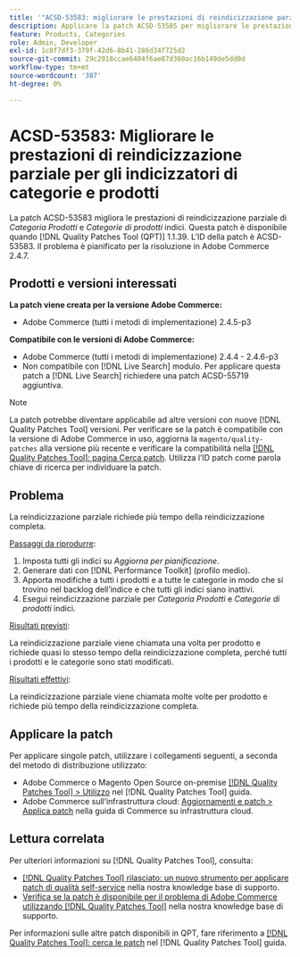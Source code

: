 ```yaml
---
title: '"ACSD-53583: migliorare le prestazioni di reindicizzazione parziale per [!UICONTROL Category Products] e [!UICONTROL Product Categories] indicizzatori'''
description: Applicare la patch ACSD-53585 per migliorare le prestazioni di reindicizzazione parziale per gli indici Categoria prodotti e Categoria prodotti.
feature: Products, Categories
role: Admin, Developer
exl-id: 1c8f7df3-379f-42d6-8b41-286d34f725d2
source-git-commit: 29c2918ccae6404f6ae87d360ac16b149de5dd0d
workflow-type: tm+mt
source-wordcount: '387'
ht-degree: 0%

---
```


# ACSD-53583: Migliorare le prestazioni di reindicizzazione parziale per gli indicizzatori di categorie e prodotti

La patch ACSD-53583 migliora le prestazioni di reindicizzazione parziale di *Categoria Prodotti* e *Categorie di prodotti* indici. Questa patch è disponibile quando [!DNL Quality Patches Tool (QPT)] 1.1.39. L’ID della patch è ACSD-53583. Il problema è pianificato per la risoluzione in Adobe Commerce 2.4.7.

## Prodotti e versioni interessati

**La patch viene creata per la versione Adobe Commerce:**

* Adobe Commerce (tutti i metodi di implementazione) 2.4.5-p3

**Compatibile con le versioni di Adobe Commerce:**

* Adobe Commerce (tutti i metodi di implementazione) 2.4.4 - 2.4.6-p3
* Non compatibile con [!DNL Live Search] modulo. Per applicare questa patch a [!DNL Live Search] richiedere una patch ACSD-55719 aggiuntiva.

>[!NOTE]
>
>La patch potrebbe diventare applicabile ad altre versioni con nuove [!DNL Quality Patches Tool] versioni. Per verificare se la patch è compatibile con la versione di Adobe Commerce in uso, aggiorna la `magento/quality-patches` alla versione più recente e verificare la compatibilità nella [[!DNL Quality Patches Tool]: pagina Cerca patch](https://experienceleague.adobe.com/tools/commerce-quality-patches/index.html). Utilizza l’ID patch come parola chiave di ricerca per individuare la patch.

## Problema

La reindicizzazione parziale richiede più tempo della reindicizzazione completa.

<u>Passaggi da riprodurre</u>:

1. Imposta tutti gli indici su *Aggiorna per pianificazione*.
1. Generare dati con [!DNL Performance Toolkit] (profilo medio).
1. Apporta modifiche a tutti i prodotti e a tutte le categorie in modo che si trovino nel backlog dell’indice e che tutti gli indici siano inattivi.
1. Esegui reindicizzazione parziale per *Categoria Prodotti* e *Categorie di prodotti* indici.

<u>Risultati previsti</u>:

La reindicizzazione parziale viene chiamata una volta per prodotto e richiede quasi lo stesso tempo della reindicizzazione completa, perché tutti i prodotti e le categorie sono stati modificati.

<u>Risultati effettivi</u>:

La reindicizzazione parziale viene chiamata molte volte per prodotto e richiede più tempo della reindicizzazione completa.

## Applicare la patch

Per applicare singole patch, utilizzare i collegamenti seguenti, a seconda del metodo di distribuzione utilizzato:

* Adobe Commerce o Magento Open Source on-premise [[!DNL Quality Patches Tool] > Utilizzo](https://experienceleague.adobe.com/docs/commerce-operations/tools/quality-patches-tool/usage.html) nel [!DNL Quality Patches Tool] guida.
* Adobe Commerce sull’infrastruttura cloud: [Aggiornamenti e patch > Applica patch](https://experienceleague.adobe.com/docs/commerce-cloud-service/user-guide/develop/upgrade/apply-patches.html) nella guida di Commerce su infrastruttura cloud.

## Lettura correlata

Per ulteriori informazioni su [!DNL Quality Patches Tool], consulta:

* [[!DNL Quality Patches Tool] rilasciato: un nuovo strumento per applicare patch di qualità self-service](/help/announcements/adobe-commerce-announcements/magento-quality-patches-released-new-tool-to-self-serve-quality-patches.md) nella nostra knowledge base di supporto.
* [Verifica se la patch è disponibile per il problema di Adobe Commerce utilizzando [!DNL Quality Patches Tool]](/help/support-tools/patches-available-in-qpt-tool/check-patch-for-magento-issue-with-magento-quality-patches.md) nella nostra knowledge base di supporto.

Per informazioni sulle altre patch disponibili in QPT, fare riferimento a [[!DNL Quality Patches Tool]: cerca le patch](https://experienceleague.adobe.com/tools/commerce-quality-patches/index.html) nel [!DNL Quality Patches Tool] guida.
